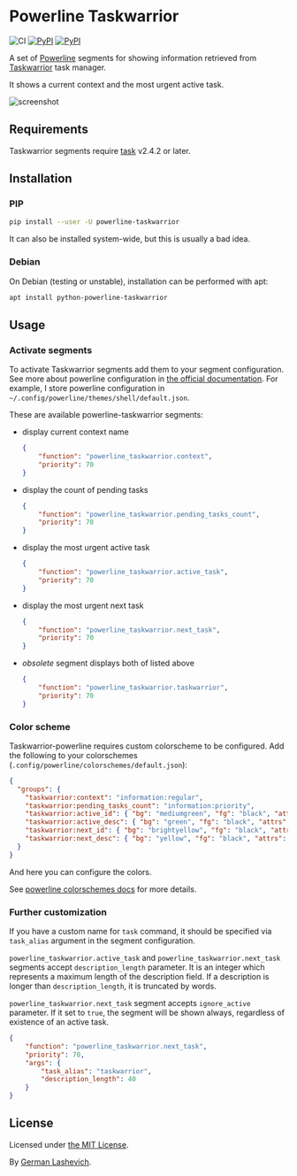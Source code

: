 # Powerline Taskwarrior

![CI](https://github.com/zebradil/powerline-taskwarrior/actions/workflows/ci.yml/badge.svg)
[![PyPI](https://img.shields.io/pypi/v/powerline-taskwarrior.svg)](https://pypi.python.org/pypi/powerline-taskwarrior)
[![PyPI](https://img.shields.io/pypi/l/powerline-taskwarrior.svg)](https://opensource.org/licenses/MIT)

A set of [Powerline][1] segments for showing information retrieved from [Taskwarrior][2] task manager.

It shows a current context and the most urgent active task.

![screenshot][4]

## Requirements

Taskwarrior segments require [task][2] v2.4.2 or later.

## Installation

### PIP

```sh
pip install --user -U powerline-taskwarrior
```

It can also be installed system-wide, but this is usually a bad idea.

### Debian

On Debian (testing or unstable), installation can be performed with apt:

```sh
apt install python-powerline-taskwarrior
```

## Usage

### Activate segments

To activate Taskwarrior segments add them to your segment configuration.
See more about powerline configuration in [the official documentation][7].
For example, I store powerline configuration in
`~/.config/powerline/themes/shell/default.json`.

These are available powerline-taskwarrior segments:

- display current context name
  ```json
  {
      "function": "powerline_taskwarrior.context",
      "priority": 70
  }
  ```

- display the count of pending tasks
  ```json
  {
      "function": "powerline_taskwarrior.pending_tasks_count",
      "priority": 70
  }
  ```

- display the most urgent active task
  ```json
  {
      "function": "powerline_taskwarrior.active_task",
      "priority": 70
  }
  ```

- display the most urgent next task
  ```json
  {
      "function": "powerline_taskwarrior.next_task",
      "priority": 70
  }
  ```

- *obsolete* segment displays both of listed above
  ```json
  {
      "function": "powerline_taskwarrior.taskwarrior",
      "priority": 70
  }
  ```

### Color scheme

Taskwarrior-powerline requires custom colorscheme to be configured.
Add the following to your colorschemes (`.config/powerline/colorschemes/default.json`):

```json
{
  "groups": {
    "taskwarrior:context": "information:regular",
    "taskwarrior:pending_tasks_count": "information:priority",
    "taskwarrior:active_id": { "bg": "mediumgreen", "fg": "black", "attrs": [] },
    "taskwarrior:active_desc": { "bg": "green", "fg": "black", "attrs": [] },
    "taskwarrior:next_id": { "bg": "brightyellow", "fg": "black", "attrs": [] },
    "taskwarrior:next_desc": { "bg": "yellow", "fg": "black", "attrs": [] }
  }
}

```

And here you can configure the colors.

See [powerline colorschemes docs][6] for more details.

### Further customization

If you have a custom name for `task` command, it should be specified via `task_alias` argument in the segment configuration.

`powerline_taskwarrior.active_task` and `powerline_taskwarrior.next_task` segments accept `description_length` parameter.
It is an integer which represents a maximum length of the description field.
If a description is longer than `description_length`, it is truncated by words.

`powerline_taskwarrior.next_task` segment accepts `ignore_active` parameter.
If it set to `true`, the segment will be shown always, regardless of existence of an active task.

```json
{
    "function": "powerline_taskwarrior.next_task",
    "priority": 70,
    "args": {
        "task_alias": "taskwarrior",
        "description_length": 40
    }
}
```


## License

Licensed under [the MIT License][5].

By [German Lashevich][3].

[1]: https://powerline.readthedocs.org/en/master/
[2]: http://taskwarrior.org/
[3]: https://github.com/zebradil
[4]: https://github.com/zebradil/powerline-taskwarrior/blob/master/screenshot.png
[5]: https://github.com/zebradil/powerline-taskwarrior/blob/master/LICENSE
[6]: http://powerline.readthedocs.io/en/master/configuration/reference.html#colorschemes
[7]: https://powerline.readthedocs.io/en/master/configuration.html#configuration-and-customization
